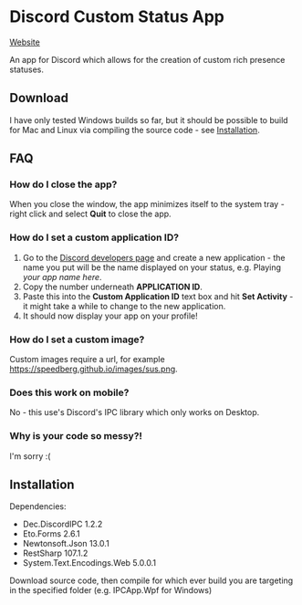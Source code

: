 # Discord Custom Status App
[Website](https://speedberg.github.io/apps/customstatus)

An app for Discord which allows for the creation of custom rich presence statuses.

## Download
I have only tested Windows builds so far, but it should be possible to build for Mac and Linux via compiling the source code - see [Installation](#Installation).

## FAQ

### How do I close the app?
When you close the window, the app minimizes itself to the system tray - right click and select **Quit** to close the app.

### How do I set a custom application ID?
1. Go to the [Discord developers page](https://discord.com/developers/applications) and create a new application - the name you put will be the name displayed on your status, e.g. Playing *your app name here*.
2. Copy the number underneath **APPLICATION ID**.
3. Paste this into the **Custom Application ID** text box and hit **Set Activity** - it might take a while to change to the new application.
4. It should now display your app on your profile!

### How do I set a custom image?
Custom images require a url, for example https://speedberg.github.io/images/sus.png.

### Does this work on mobile?
No - this use's Discord's IPC library which only works on Desktop.

### Why is your code so messy?!
I'm sorry :(

## Installation
Dependencies:
- Dec.DiscordIPC 1.2.2
- Eto.Forms 2.6.1
- Newtonsoft.Json 13.0.1
- RestSharp 107.1.2
- System.Text.Encodings.Web 5.0.0.1

Download source code, then compile for which ever build you are targeting in the specified folder (e.g. IPCApp.Wpf for Windows)